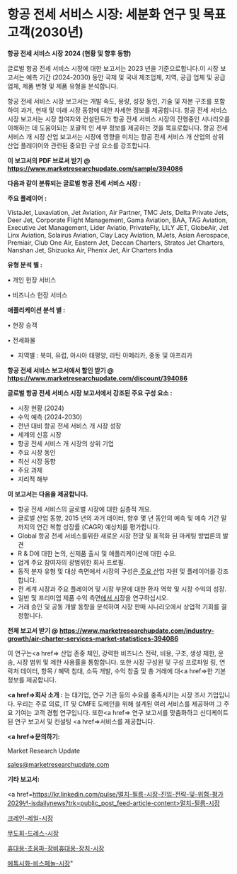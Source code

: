 # 항공 전세 서비스 시장: 세분화 연구 및 목표 고객(2030년)

<strong>항공 전세 서비스 시장 2024 (현황 및 향후 동향)</strong>

글로벌 항공 전세 서비스 시장에 대한 보고서는 2023 년을 기준으로합니다.이 시장 보고서는 예측 기간 (2024-2030) 동안 국제 및 국내 제조업체, 지역, 공급 업체 및 공급 업체, 제품 변형 및 제품 유형을 분석합니다.

항공 전세 서비스 시장 보고서는 개발 속도, 용량, 성장 동인, 기술 및 자본 구조를 포함하여 과거, 현재 및 미래 시장 동향에 대한 자세한 정보를 제공합니다. 항공 전세 서비스 시장 보고서는 시장 참여자와 컨설턴트가 항공 전세 서비스 시장의 진행중인 시나리오를 이해하는 데 도움이되는 포괄적 인 세부 정보를 제공하는 것을 목표로합니다. 항공 전세 서비스 개 시장 산업 보고서는 시장에 영향을 미치는 항공 전세 서비스 개 산업의 상위 산업 플레이어와 관련된 중요한 구성 요소를 강조합니다.



<strong>이 보고서의 PDF 브로셔 받기 @ <a href=https://www.marketresearchupdate.com/sample/394086>https://www.marketresearchupdate.com/sample/394086</a></strong>



<strong>다음과 같이 분류되는 글로벌 항공 전세 서비스 시장 :</strong>



<strong>주요 플레이어 :</strong>

VistaJet, Luxaviation, Jet Aviation, Air Partner, TMC Jets, Delta Private Jets, Deer Jet, Corporate Flight Management, Gama Aviation, BAA, TAG Aviation, Executive Jet Management, Líder Aviatio, PrivateFly, LILY JET, GlobeAir, Jet Linx Aviation, Solairus Aviation, Clay Lacy Aviation, MJets, Asian Aerospace, Premiair, Club One Air, Eastern Jet, Deccan Charters, Stratos Jet Charters, Nanshan Jet, Shizuoka Air, Phenix Jet, Air Charters India



<strong>유형 분석 별 :</strong>

• 개인 헌장 서비스

• 비즈니스 헌장 서비스



<strong>애플리케이션 분석 별 :</strong>

• 헌장 승객

• 전세화물

<ul>
  <li>지역별 : 북미, 유럽, 아시아 태평양, 라틴 아메리카, 중동 및 아프리카</li>
</ul>


<strong>항공 전세 서비스 보고서에서 할인 받기 @ <a href=https://www.marketresearchupdate.com/discount/394086>https://www.marketresearchupdate.com/discount/394086</a></strong>



<strong>글로벌 항공 전세 서비스 시장 보고서에서 강조된 주요 구성 요소 :</strong>
<ul>
  <li>시장 현황 (2024)</li>
  <li>수익 예측 (2024-2030)</li>
  <li>전년 대비 항공 전세 서비스 개 시장 성장</li>
  <li>세계의 신흥 시장</li>
  <li>항공 전세 서비스 개 시장의 상위 기업</li>
  <li>주요 시장 동인</li>
  <li>최신 시장 동향</li>
  <li>주요 과제</li>
  <li>지리적 해부</li>
</ul>


<strong>이 보고서는 다음을 제공합니다.</strong>
<ul>
  <li>항공 전세 서비스의 글로벌 시장에 대한 심층적 개요.</li>
  <li>글로벌 산업 동향, 2015 년의 과거 데이터, 향후 몇 년 동안의 예측 및 예측 기간 말까지의 연간 복합 성장률 (CAGR) 예상치를 평가합니다.</li>
  <li>Global 항공 전세 서비스를위한 새로운 시장 전망 및 표적화 된 마케팅 방법론의 발견</li>
  <li>R &amp; D에 대한 논의, 신제품 출시 및 애플리케이션에 대한 수요.</li>
  <li>업계 주요 참여자의 광범위한 회사 프로필.</li>
  <li>동적 분자 유형 및 대상 측면에서 시장의 구성은<a href=> 주요 산</a>업 자원 및 플레이어를 강조합니다.</li>
  <li>전 세계 시장과 주요 플레이어 및 시장 부문에 대한 환자 역학 및 시장 수익의 성장.</li>
  <li>일반 및 프리미엄 제품 수익 측면<a href=>에서 시</a>장을 연구하십시오.</li>
  <li>거래 승인 및 공동 개발 동향을 분석하여 시장 판매 시나리오에서 상업적 기회를 결정합니다.</li>
</ul>



<strong>전체 보고서 받기 @ <a href=https://www.marketresearchupdate.com/industry-growth/air-charter-services-market-statistices-394086>https://www.marketresearchupdate.com/industry-growth/air-charter-services-market-statistices-394086</a></strong>

이 연구는<a href=> 산업 존중</a> 체인, 강력한 비즈니스 전략, 비용, 구조, 생성 제한, 운송, 시장 범위 및 제한 사용률을 통합합니다. 또한 시장 구성원 및 구성 프로파일 링, 연락처 데이터, 항목 / 혜택 침대, 소득 개발, 수익 창출 및 총 거래에 대<a href=>한 기본 </a>정보를 제공합니다.



<strong><a href=>회사 소</a>개 :</strong>
는 대기업, 연구 기관 등의 수요를 충족시키는 시장 조사 기업입니다. 우리는 주로 의료, IT 및 CMFE 도메인을 위해 설계된 여러 서비스를 제공하며 그 주요 기여는 고객 경험 연구입니다. 또한<a href=> 연구 보</a>고서를 맞춤화하고 신디케이트 된 연구 보고서 및 컨설팅 <a href=>서비스</a>를 제공합니다.



<strong><a href=>문의하기:</a></strong>

Market Research Update

sales@marketresearchupdate.com



<strong>기타 보고서:</strong>

<a href=https://kr.linkedin.com/pulse/멀치-필름-시장-진입-전략-및-위험-평가2029년-isdailynews?trk=public_post_feed-article-content>멀치-필름-시장</a>

<a href=https://www.linkedin.com/pulse/크레인-레일-시장-현재-및-미래-성장-2029-survey-savvy-insights-360-analysis/>크레인-레일-시장</a>

<a href=https://www.linkedin.com/pulse/무도회-드레스-시장-세분화-연구-및-목표-고객2029년-analytics-avenue-adventures-24-ana-st0tf/>무도회-드레스-시장</a>

<a href=https://www.linkedin.com/pulse/휴대용-초음파-장비휴대용-장치-시장-동향-및-성장-전망-trend-tracking-tips-360-analysis-56faf/>휴대용-초음파-장비휴대용-장치-시장</a>

<a href=https://www.linkedin.com/pulse/에톡시화-비스페놀-시장-세분화-연구-및-목표-고객2030년-isdailynews-bsiqc/>에톡시화-비스페놀-시장</a>"
